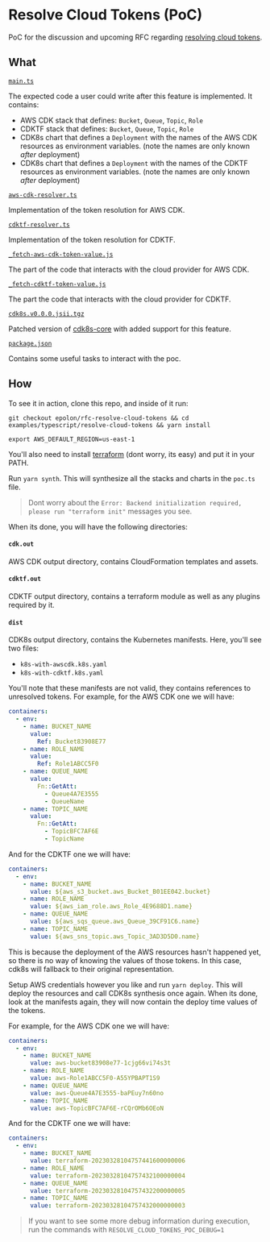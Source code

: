 # Resolve Cloud Tokens (PoC)

PoC for the discussion and upcoming RFC regarding [resolving cloud tokens](https://github.com/cdk8s-team/cdk8s/discussions/1198).

## What

[`main.ts`](./main.ts)

The expected code a user could write after this feature is implemented. It contains:

- AWS CDK stack that defines: `Bucket`, `Queue`, `Topic`, `Role`
- CDKTF stack that defines: `Bucket`, `Queue`, `Topic`, `Role`
- CDK8s chart that defines a `Deployment` with the names of the AWS CDK resources as environment variables. (note the names are only known *after* deployment)
- CDK8s chart that defines a `Deployment` with the names of the CDKTF resources as environment variables. (note the names are only known *after* deployment)

[`aws-cdk-resolver.ts`](./aws-cdk-resolver.ts)

Implementation of the token resolution for AWS CDK.

[`cdktf-resolver.ts`](./cdktf-resolver.ts)

Implementation of the token resolution for CDKTF.

[`_fetch-aws-cdk-token-value.js`](./_fetch-aws-cdk-token-value.js)

The part of the code that interacts with the cloud provider for AWS CDK.

[`_fetch-cdktf-token-value.js`](./_fetch-cdktf-token-value.js)

The part the code that interacts with the cloud provider for CDKTF.

[`cdk8s.v0.0.0.jsii.tgz`](./cdk8s.v0.0.0.jsii.tgz)

Patched version of [cdk8s-core](https://github.com/cdk8s-team/cdk8s-core) with added support for this feature.


[`package.json`](./package.json)

Contains some useful tasks to interact with the poc.

## How

To see it in action, clone this repo, and inside of it run:

```console
git checkout epolon/rfc-resolve-cloud-tokens && cd examples/typescript/resolve-cloud-tokens && yarn install
```

```console
export AWS_DEFAULT_REGION=us-east-1
```

You'll also need to install [terraform](https://developer.hashicorp.com/terraform/tutorials/aws-get-started/install-cli) (dont worry, its easy) and put it in your PATH.

Run `yarn synth`. This will synthesize all the stacks and charts in the `poc.ts` file.

> Dont worry about the `Error: Backend initialization required, please run "terraform init"` messages you see.

When its done, you will have the following directories:

#### `cdk.out`

AWS CDK output directory, contains CloudFormation templates and assets.

#### `cdktf.out` 

CDKTF output directory, contains a terraform module as well as any plugins required by it. 

#### `dist`

CDK8s output directory, contains the Kubernetes manifests. Here, you'll see two files:

- `k8s-with-awscdk.k8s.yaml`
- `k8s-with-cdktf.k8s.yaml`

You'll note that these manifests are not valid, they contains references to unresolved tokens. For example, for the AWS CDK one we will have:

```yaml
containers:
  - env:
    - name: BUCKET_NAME
      value:
        Ref: Bucket83908E77
    - name: ROLE_NAME
      value:
        Ref: Role1ABCC5F0
    - name: QUEUE_NAME
      value:
        Fn::GetAtt:
          - Queue4A7E3555
          - QueueName
    - name: TOPIC_NAME
      value:
        Fn::GetAtt:
          - TopicBFC7AF6E
          - TopicName
```

And for the CDKTF one we will have:

```yaml
containers:
  - env:
    - name: BUCKET_NAME
      value: ${aws_s3_bucket.aws_Bucket_B01EE042.bucket}
    - name: ROLE_NAME
      value: ${aws_iam_role.aws_Role_4E9688D1.name}
    - name: QUEUE_NAME
      value: ${aws_sqs_queue.aws_Queue_39CF91C6.name}
    - name: TOPIC_NAME
      value: ${aws_sns_topic.aws_Topic_3AD3D5D0.name}
```

This is because the deployment of the AWS resources hasn't happened yet, so there is no way of knowing the values of those tokens. In this case, cdk8s will fallback to their original representation.

Setup AWS credentials however you like and run `yarn deploy`. This will deploy the resources and call CDK8s synthesis once again. 
When its done, look at the manifests again, they will now contain the deploy time values of the tokens.

For example, for the AWS CDK one we will have:

```yaml
containers:
  - env:
    - name: BUCKET_NAME
      value: aws-bucket83908e77-1cjg66vi74s3t
    - name: ROLE_NAME
      value: aws-Role1ABCC5F0-A55YPBAPT1S9
    - name: QUEUE_NAME
      value: aws-Queue4A7E3555-baPEuy7n60no
    - name: TOPIC_NAME
      value: aws-TopicBFC7AF6E-rCQrOMb6OEoN
```

And for the CDKTF one we will have:

```yaml
containers:
  - env:
    - name: BUCKET_NAME
      value: terraform-20230328104757441600000006
    - name: ROLE_NAME
      value: terraform-20230328104757432100000004
    - name: QUEUE_NAME
      value: terraform-20230328104757432200000005
    - name: TOPIC_NAME
      value: terraform-20230328104757432000000003
```

> If you want to see some more debug information during execution, run the commands with `RESOLVE_CLOUD_TOKENS_POC_DEBUG=1`
